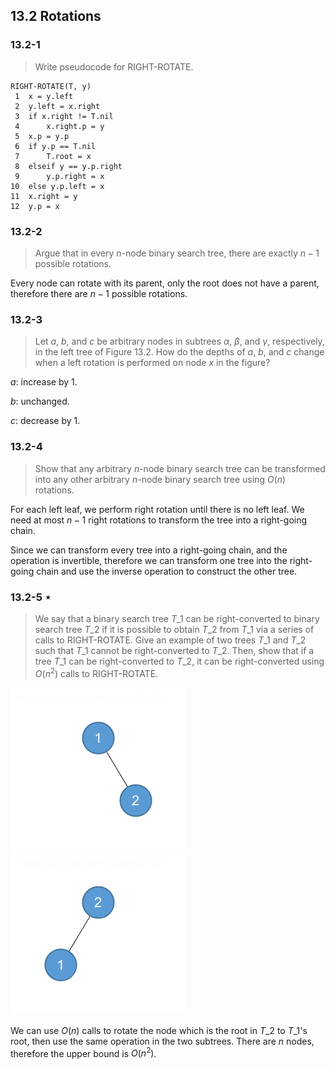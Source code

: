 ## 13.2 Rotations

### 13.2-1

> Write pseudocode for RIGHT-ROTATE.

```
RIGHT-ROTATE(T, y)
 1  x = y.left
 2  y.left = x.right
 3  if x.right != T.nil
 4      x.right.p = y
 5  x.p = y.p
 6  if y.p == T.nil
 7      T.root = x
 8  elseif y == y.p.right
 9      y.p.right = x
10  else y.p.left = x
11  x.right = y
12  y.p = x
```

### 13.2-2

> Argue that in every $n$-node binary search tree, there are exactly $n - 1$ possible rotations.

Every node can rotate with its parent, only the root does not have a parent, therefore there are $n - 1$ possible rotations.

### 13.2-3

> Let $a$, $b$, and $c$ be arbitrary nodes in subtrees $\alpha$, $\beta$, and $\gamma$, respectively, in the left tree of Figure 13.2. How do the depths of $a$, $b$, and $c$ change when a left rotation is performed on node $x$ in the figure?

$a$: increase by 1.

$b$: unchanged.

$c$: decrease by 1.

### 13.2-4

> Show that any arbitrary $n$-node binary search tree can be transformed into any other arbitrary $n$-node binary search tree using $O(n)$ rotations.

For each left leaf, we perform right rotation until there is no left leaf. We need at most $n-1$ right rotations to transform the tree into a right-going chain. 

Since we can transform every tree into a right-going chain, and the operation is invertible, therefore we can transform one tree into the right-going chain and use the inverse operation to construct the other tree.

### 13.2-5 $\star$

> We say that a binary search tree $T\_1$ can be right-converted to binary search tree $T\_2$ if it is possible to obtain $T\_2$ from $T\_1$ via a series of calls to RIGHT-ROTATE. Give an example of two trees $T\_1$ and $T\_2$ such that $T\_1$ cannot be right-converted to $T\_2$. Then, show that if a tree $T\_1$ can be right-converted to $T\_2$, it can be right-converted using $O(n^2)$ calls to RIGHT-ROTATE.

![](img/13.2-5_1.png) ![](img/13.2-5_2.png)

We can use $O(n)$ calls to rotate the node which is the root in $T\_2$ to $T\_1$'s root, then use the same operation in the two subtrees. There are $n$ nodes, therefore the upper bound is $O(n^2)$.

